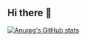 ## Hi there 👋
[![Anurag's GitHub stats](https://github-readme-stats.vercel.app/apiWangXueFei11=anuraghazra)](https://github.com/anuraghazra/github-readme-stats)
<!--
**WangXueFei11/WangXueFei11** is a ✨ _special_ ✨ repository because its `README.md` (this file) appears on your GitHub profile.

Here are some ideas to get you started:

- 🔭 I’m currently working on ...
- 🌱 I’m currently learning ...
- 👯 I’m looking to collaborate on ...
- 🤔 I’m looking for help with ...
- 💬 Ask me about ...
- 📫 How to reach me: ...
- 😄 Pronouns: ...
- ⚡ Fun fact: ...
-->
